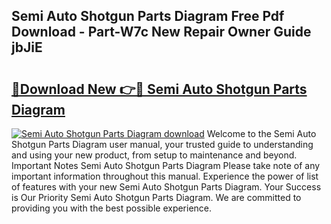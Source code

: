## Semi Auto Shotgun Parts Diagram Free Pdf Download - Part-W7c New Repair Owner Guide jbJiE

# <h2><a href="http://dfm5m0.blite.top/?on=Semi+Auto+Shotgun+Parts+Diagram">🔗Download New 👉🔴 Semi Auto Shotgun Parts Diagram</a></h2>

[![Semi Auto Shotgun Parts Diagram download](https://i.imgur.com/lujVjoI.png)](http://dfm5m0.blite.top/?on=Semi+Auto+Shotgun+Parts+Diagram)
Welcome to the Semi Auto Shotgun Parts Diagram user manual, your trusted guide to understanding and using your new product, from setup to maintenance and beyond. Important Notes Semi Auto Shotgun Parts Diagram Please take note of any important information throughout this manual. Experience the power of list of features with your new Semi Auto Shotgun Parts Diagram. Your Success is Our Priority Semi Auto Shotgun Parts Diagram. We are committed to providing you with the best possible experience.
